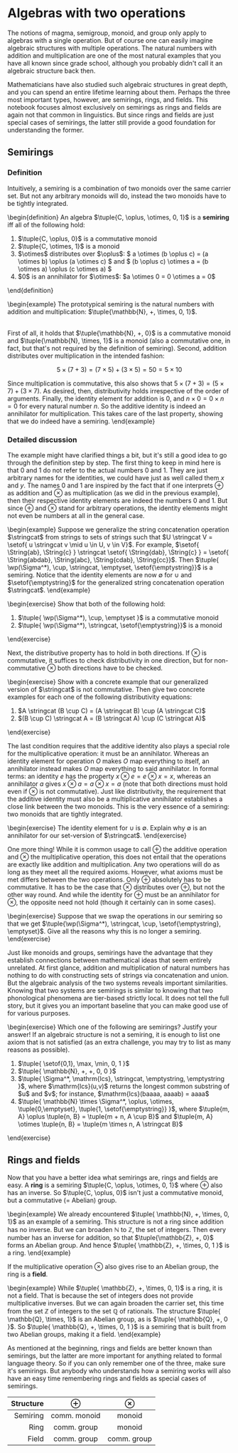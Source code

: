 # Algebras with two operations

The notions of magma, semigroup, monoid, and group only apply to algebras with a single operation.
But of course one can easily imagine algebraic structures with multiple operations.
The natural numbers with addition and multiplication are one of the most natural examples that you have all known since grade school, although you probably didn't call it an algebraic structure back then.

Mathematicians have also studied such algebraic structures in great depth, and you can spend an entire lifetime learning about them.
Perhaps the three most important types, however, are semirings, rings, and fields.
This notebook focuses almost exclusively on semirings as rings and fields are again not that common in linguistics.
But since rings and fields are just special cases of semirings, the latter still provide a good foundation for understanding the former.

## Semirings

### Definition

Intuitively, a semiring is a combination of two monoids over the same carrier set.
But not any arbitrary monoids will do, instead the two monoids have to be tightly integrated.

\begin{definition}
An algebra $\tuple{C, \oplus, \otimes, 0, 1}$ is a **semiring** iff all of the following hold:

<ol>
<li>$\tuple{C, \oplus, 0}$ is a commutative monoid</li>
<li>$\tuple{C, \otimes, 1}$ is a monoid</li>
<li>$\otimes$ distributes over $\oplus$:
$
a \otimes (b \oplus c) = (a \otimes b) \oplus (a \otimes c)
$
and
$
(b \oplus c) \otimes a = (b \otimes a) \oplus (c \otimes a)
$
</li>
<li>$0$ is an annihilator for $\otimes$: $a \otimes 0 = 0 \otimes a = 0$</li>
</ol>
\end{definition}

\begin{example}
The prototypical semiring is the natural numbers with addition and multiplication: $\tuple{\mathbb{N}, +, \times, 0, 1}$.

<br>
First of all, it holds that $\tuple{\mathbb{N}, +, 0}$ is a commutative monoid and $\tuple{\mathbb{N}, \times, 1}$ is a monoid (also a commutative one, in fact, but that's not required by the definition of semiring).
Second, addition distributes over multiplication in the intended fashion:

$$
5 \times (7 + 3) = (7 \times 5) + (3 \times 5) = 50 = 5 \times 10
$$

Since multiplication is commutative, this also shows that $5 \times (7 + 3) = (5 \times 7) + (3 \times 7)$. 
As desired, then, distributivity holds irrespective of the order of arguments.
Finally, the identity element for addition is $0$, and $n \times 0 = 0 \times n = 0$ for every natural number $n$.
So the additive identity is indeed an annihilator for multiplication.
This takes care of the last property, showing that we do indeed have a semiring.
\end{example}

### Detailed discussion

The example might have clarified things a bit, but it's still a good idea to go through the definition step by step.
The first thing to keep in mind here is that $0$ and $1$ do not refer to the actual numbers $0$ and $1$.
They are just arbitrary names for the identities, we could have just as well called them $x$ and $y$.
The names $0$ and $1$ are inspired by the fact that if one interprets $\oplus$ as addition and $\otimes$ as multiplication (as we did in the previous example), then their respective identity elements are indeed the numbers $0$ and $1$.
But since $\oplus$ and $\otimes$ stand for arbitrary operations, the identity elements might not even be numbers at all in the general case.

\begin{example}
Suppose we generalize the string concatenation operation $\stringcat$ from strings to sets of strings such that $U \stringcat V = \setof{ u \stringcat v \mid u \in U, v \in V}$.
For example, $\setof{ \String{ab}, \String{c} } \stringcat \setof{ \String{dab}, \String{c} } = \setof{ \String{abdab}, \String{abc}, \String{cdab}, \String{cc}}$.
Then $\tuple{ \wp(\Sigma^*), \cup, \stringcat, \emptyset, \setof{\emptystring}}$ is a semiring.
Notice that the identity elements are now $\emptyset$ for $\cup$ and $\setof{\emptystring}$ for the generalized string concatenation operation $\stringcat$.
\end{example}

\begin{exercise}
Show that both of the following hold:

<ol>
<li>$\tuple{ \wp(\Sigma^*), \cup, \emptyset }$ is a commutative monoid</li>
<li>$\tuple{ \wp(\Sigma^*), \stringcat, \setof{\emptystring}}$ is a monoid</li>
</ol>
\end{exercise}

Next, the distributive property has to hold in both directions.
If $\otimes$ is commutative, it suffices to check distributivity in one direction, but for non-commutative $\otimes$ both directions have to be checked.

\begin{exercise}
Show with a concrete example that our generalized version of $\stringcat$ is not commutative.
Then give two concrete examples for each one of the following distributivity equations:

<ol>
<li>$A \stringcat (B \cup C) = (A \stringcat B) \cup (A \stringcat C)$</li>
<li>$(B \cup C) \stringcat A = (B \stringcat A) \cup (C \stringcat A)$</li>
</ol>
\end{exercise}

The last condition requires that the additive identity also plays a special role for the multiplicative operation: it must be an annihilator.
Whereas an identity element for operation $O$ makes $O$ map everything to itself, an annihilator instead makes $O$ map everything to said annihilator.
In formal terms: an identity $e$ has the property $x \otimes e = e \otimes x = x$, whereas an annihilator $a$ gives $x \otimes a = a \otimes x = a$ (note that both directions must hold even if $\otimes$ is not commutative).
Just like distributivity, the requirement that the additive identity must also be a multiplicative annihilator establishes a close link between the two monoids.
This is the very essence of a semiring: two monoids that are tightly integrated.

\begin{exercise}
The identity element for $\cup$ is $\emptyset$.
Explain why $\emptyset$ is an annihilator for our set-version of $\stringcat$.
\end{exercise}

One more thing!
While it is common usage to call $\oplus$ the additive operation and $\otimes$ the multiplicative operation, this does not entail that the operations are exactly like addition and multiplication.
Any two operations will do as long as they meet all the required axioms.
However, what axioms must be met differs between the two operations.
Only $\oplus$ absolutely has to be commutative.
It has to be the case that $\otimes$ distributes over $\oplus$, but not the other way round.
And while the identity for $\oplus$ must be an annihilator for $\otimes$, the opposite need not hold (though it certainly can in some cases).

\begin{exercise}
Suppose that we swap the operations in our semiring so that we get $\tuple{\wp(\Sigma^*), \stringcat, \cup, \setof{\emptystring}, \emptyset}$.
Give all the reasons why this is no longer a semiring.
\end{exercise}

Just like monoids and groups, semirings have the advantage that they establish connections between mathematical ideas that seem entirely unrelated.
At first glance, addition and multiplication of natural numbers has nothing to do with constructing sets of strings via concatenation and union.
But the algebraic analysis of the two systems reveals important similarities.
Knowing that two systems are semirings is similar to knowing that two phonological phenomena are tier-based strictly local.
It does not tell the full story, but it gives you an important baseline that you can make good use of for various purposes.

\begin{exercise}
Which one of the following are semirings?
Justify your answer!
If an algebraic structure is not a semiring, it is enough to list one axiom that is not satisfied (as an extra challenge, you may try to list as many reasons as possible).

<ol>
<li>$\tuple{ \setof{0,1}, \max, \min, 0, 1 }$</li> 
<li>$\tuple{ \mathbb{N}, +, +, 0, 0 }$</li> 
<li>$\tuple{ \Sigma^*, \mathrm{lcs}, \stringcat, \emptystring, \emptystring }$, where $\mathrm{lcs}(u,v)$ returns the longest common substring of $u$ and $v$;
for instance, $\mathrm{lcs}(baaaa, aaaab) = aaaa$
</li>
<li>
$\tuple{ \mathbb{N} \times \Sigma^*, \oplus, \otimes, \tuple{0,\emptyset}, \tuple{1, \setof{\emptystring}} }$, where $\tuple{m, A} \oplus \tuple{n, B} = \tuple{m + n, A \cup B}$ and $\tuple{m, A} \otimes \tuple{n, B} = \tuple{m \times n, A \stringcat B}$
</li>
</ol>
\end{exercise}

## Rings and fields

Now that you have a better idea what semirings are, rings and fields are easy.
A **ring** is a semiring $\tuple{C, \oplus, \otimes, 0, 1}$ where $\oplus$ also has an inverse.
So $\tuple{C, \oplus, 0}$ isn't just a commutative monoid, but a commutative (= Abelian) group.

\begin{example}
We already encountered $\tuple{ \mathbb{N}, +, \times, 0, 1}$ as an example of a semiring.
This structure is not a ring since addition has no inverse.
But we can broaden $\mathbb{N}$ to $\mathbb{Z}$, the set of integers.
Then every number has an inverse for addition, so that $\tuple{\mathbb{Z}, +, 0}$ forms an Abelian group.
And hence $\tuple{ \mathbb{Z}, +, \times, 0, 1 }$ is a ring.
\end{example}

If the multiplicative operation $\otimes$ also gives rise to an Abelian group, the ring is a **field**.

\begin{example}
While $\tuple{ \mathbb{Z}, +, \times, 0, 1}$ is a ring, it is not a field.
That is because the set of integers does not provide multiplicative inverses.
But we can again broaden the carrier set, this time from the set $\mathbb{Z}$ of integers to the set $\mathbb{Q}$ of rationals.
The structure $\tuple{ \mathbb{Q}, \times, 1}$ is an Abelian group, as is $\tuple{ \mathbb{Q}, +, 0 }$.
So $\tuple{ \mathbb{Q}, +, \times, 0, 1 }$ is a semiring that is built from two Abelian groups, making it a field.
\end{example}

As mentioned at the beginning, rings and fields are better known than semirings, but the latter are more important for anything related to formal language theory.
So if you can only remember one of the three, make sure it's semirings.
But anybody who understands how a semiring works will also have an easy time remembering rings and fields as special cases of semirings.

| Structure | $\oplus$     | $\otimes$   |
| --:       | :-:          | :-:         |
| Semiring  | comm. monoid | monoid      |
| Ring      | comm. group  | monoid      |
| Field     | comm. group  | comm. group |
